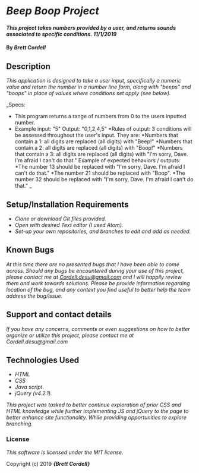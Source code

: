 # _Beep Boop Project_

#### _This project takes numbers provided by a user, and returns sounds associated to specific conditions._ _11/1/2019_

#### By _**Brett Cordell**_

## Description
_This application is designed to take a user input, specifically a numeric value and return the number in a number line form, along with "beeps" and "boops" in place of values where conditions set apply (see below)._

_Specs:
* This program returns a range of numbers from 0 to the users inputted number.
* Example input: "5"  Output: "0,1,2,4,5"
*Rules of output: 3 conditions will be assessed throughout the user's input.
They are:
*Numbers that contain a 1: all digits are replaced (all digits) with "Beep!"
*Numbers that contain a 2: all digits are replaced (all digits) with "Boop!"
*Numbers that contain a 3: all digits are replaced (all digits) with "I'm sorry, Dave. I'm afraid I can't do that."
Example of expected behaviors / outputs:
*The number 13 should be replaced with "I'm sorry, Dave. I'm afraid I can't do that."
*The number 21 should be replaced with "Boop".
*The number 32 should be replaced with "I'm sorry, Dave. I'm afraid I can't do that."
_


## Setup/Installation Requirements

* _Clone or download Git files provided._
* _Open with desired Text editor (I used Atom)._
* _Set-up your own repositories, and branches to edit and add as needed._

## Known Bugs

_At this time there are no presented bugs that I have been able to come across. Should any bugs be encountered during your use of this project, please contact me at Cordell.desu@gmail.com and I will happily review them and work towards solutions. Please be provide information regarding location of the bug, and any context you find useful to better help the team address the bug/issue._

## Support and contact details

_If you have any concerns, comments or even suggestions on how to better organize or utilize this project, please contact me at Cordell.desu@gmail.com_

## Technologies Used
* _HTML_
* _CSS_
* _Java script._
* _jQuery (v4.2.1)._

_This project was tasked to better continue exploration of prior CSS and HTML knowledge while further implementing JS and jQuery to the page to better enhance site functionality. While providing opportunities to explore branching._

### License

*This software is licensed under the MIT license.*

Copyright (c) 2019 **_{Brett Cordell}_**
